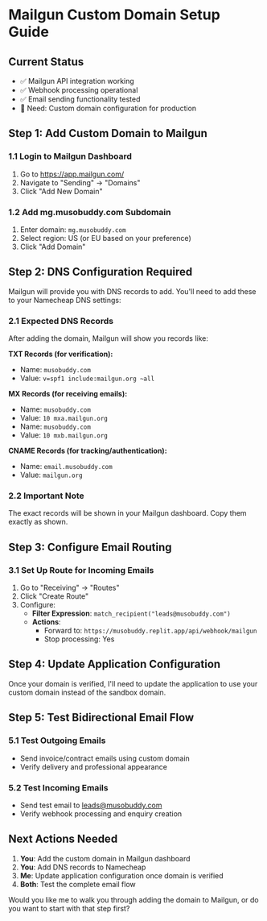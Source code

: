 # Mailgun Custom Domain Setup Guide

## Current Status
- ✅ Mailgun API integration working
- ✅ Webhook processing operational
- ✅ Email sending functionality tested
- 🔧 Need: Custom domain configuration for production

## Step 1: Add Custom Domain to Mailgun

### 1.1 Login to Mailgun Dashboard
1. Go to https://app.mailgun.com/
2. Navigate to "Sending" → "Domains"
3. Click "Add New Domain"

### 1.2 Add mg.musobuddy.com Subdomain
1. Enter domain: `mg.musobuddy.com`
2. Select region: US (or EU based on your preference)
3. Click "Add Domain"

## Step 2: DNS Configuration Required

Mailgun will provide you with DNS records to add. You'll need to add these to your Namecheap DNS settings:

### 2.1 Expected DNS Records
After adding the domain, Mailgun will show you records like:

**TXT Records (for verification):**
- Name: `musobuddy.com`
- Value: `v=spf1 include:mailgun.org ~all`

**MX Records (for receiving emails):**
- Name: `musobuddy.com`
- Value: `10 mxa.mailgun.org`
- Name: `musobuddy.com`  
- Value: `10 mxb.mailgun.org`

**CNAME Records (for tracking/authentication):**
- Name: `email.musobuddy.com`
- Value: `mailgun.org`

### 2.2 Important Note
The exact records will be shown in your Mailgun dashboard. Copy them exactly as shown.

## Step 3: Configure Email Routing

### 3.1 Set Up Route for Incoming Emails
1. Go to "Receiving" → "Routes"
2. Click "Create Route"
3. Configure:
   - **Filter Expression**: `match_recipient("leads@musobuddy.com")`
   - **Actions**: 
     - Forward to: `https://musobuddy.replit.app/api/webhook/mailgun`
     - Stop processing: Yes

## Step 4: Update Application Configuration

Once your domain is verified, I'll need to update the application to use your custom domain instead of the sandbox domain.

## Step 5: Test Bidirectional Email Flow

### 5.1 Test Outgoing Emails
- Send invoice/contract emails using custom domain
- Verify delivery and professional appearance

### 5.2 Test Incoming Emails
- Send test email to leads@musobuddy.com
- Verify webhook processing and enquiry creation

## Next Actions Needed

1. **You**: Add the custom domain in Mailgun dashboard
2. **You**: Add DNS records to Namecheap
3. **Me**: Update application configuration once domain is verified
4. **Both**: Test the complete email flow

Would you like me to walk you through adding the domain to Mailgun, or do you want to start with that step first?